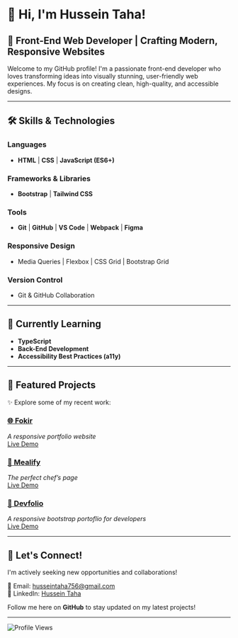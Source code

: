 # 👋 Hi, I'm Hussein Taha!

## 🌟 Front-End Web Developer | Crafting Modern, Responsive Websites
Welcome to my GitHub profile! I'm a passionate front-end developer who loves transforming ideas into visually stunning, user-friendly web experiences. My focus is on creating clean, high-quality, and accessible designs.

---

## 🛠️ Skills & Technologies
### **Languages**
- **HTML** | **CSS** | **JavaScript (ES6+)**

### **Frameworks & Libraries**
- **Bootstrap** | **Tailwind CSS**

### **Tools**
- **Git** | **GitHub** | **VS Code** | **Webpack** | **Figma**

### **Responsive Design**
- Media Queries | Flexbox | CSS Grid | Bootstrap Grid

### **Version Control**
- Git & GitHub Collaboration

---

## 🌱 Currently Learning
- **TypeScript** 
- **Back-End Development**
- **Accessibility Best Practices (a11y)**

---

## 📂 Featured Projects
✨ Explore some of my recent work:  

### [🌐 Fokir](https://github.com/NothingAroundUs/Fokir)  
*A responsive portfolio website*  
[Live Demo](https://nothingaroundus.github.io/Fokir/)  

### [🍴 Mealify](https://github.com/NothingAroundUs/Mealify)  
*The perfect chef’s page*  
[Live Demo](https://nothingaroundus.github.io/Mealift/)  

### [💼 Devfolio](https://github.com/NothingAroundUs/Devfolio)  
*A responsive bootstrap portoflio for developers*  
[Live Demo](https://nothingaroundus.github.io/Devfolio/)  

---

## 🚀 Let's Connect!
I'm actively seeking new opportunities and collaborations!  

📧 Email: [husseintaha756@gmail.com](mailto:husseintaha756@gmail.com)  
💼 LinkedIn: [Hussein Taha](https://www.linkedin.com/in/hussein-taha-b43ba32a4/?trk=opento_sprofile_topcard)  

Follow me here on **GitHub** to stay updated on my latest projects!  

---

![Profile Views](https://komarev.com/ghpvc/?username=NothingAroundUs&&style=flat-square)
